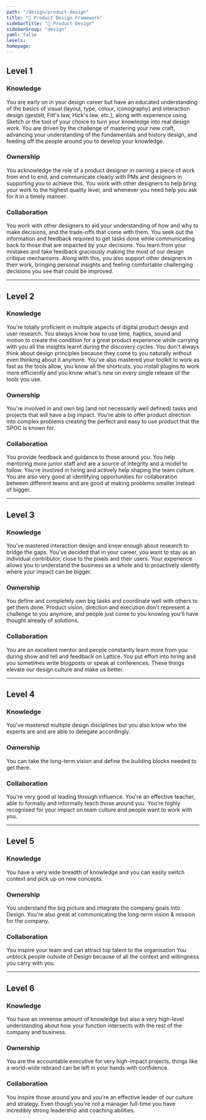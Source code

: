 ```yaml
---
path: "/design/product-design"
title: "🎯 Product Design Framework"
sidebarTitle: "🎯 Product Design"
sidebarGroup: "design"
yaml: false
levels:
homepage:
---
```

## Level 1



### Knowledge

You are early on in your design career but have an educated understanding of the basics of visual (layout, type, colour, iconography) and interaction design (gestalt, Fitt's law, Hick's law, etc.), along with experience using Sketch or the tool of your choice to turn your knowledge into real design work. You are driven by the challenge of mastering your new craft, advancing your understanding of the fundamentals and history design, and feeding off the people around you to develop your knowledge.

### Ownership

You acknowledge the role of a product designer in owning a piece of work from end to end, and communicate clearly with PMs and designers in supporting you to achieve this. You work with other designers to help bring your work to the highest quality level, and whenever you need help you ask for it in a timely manner.

### Collaboration

You work with other designers to aid your understanding of how and why to make decisions, and the trade-offs that come with them. You seek out the information and feedback required to get tasks done while communicating back to those that are impacted by your decisions. You learn from your mistakes and take feedback graciously making the most of our design critique mechanisms. Along with this, you also support other designers in their work, bringing personal insights and feeling comfortable challenging decisions you see that could be improved.

---

## Level 2



### Knowledge

You're totally proficient in multiple aspects of digital product design and user research. You always know how to use time, haptics, sound and motion to create the condition for a great product experience while carrying with you all the insights learnt during the discovery cycles. You don't always think about design principles because they come to you naturally without even thinking about it anymore. You've also mastered your toolkit to work as fast as the tools allow, you know all the shortcuts, you install plugins to work more efficiently and you know what's new on every single release of the tools you use.

### Ownership

You're involved in and own big (and not necessarily well defined) tasks and projects that will have a big impact. You're able to offer product direction into complex problems creating the perfect and easy to use product that the SPOC is known for.

### Collaboration

You provide feedback and guidance to those around you. You help mentoring more junior staff and are a source of integrity and a model to follow. You're involved in hiring and actively help shaping the team culture. You are also very good at identifying opportunities for collaboration between different teams and are good at making problems smaller instead of bigger.

---

## Level 3



### Knowledge

You've mastered interaction design and know enough about research to bridge the gaps. You've decided that in your career, you want to stay as an individual contributor, close to the pixels and their users. Your experience allows you to understand the business as a whole and to proactively identify where your impact can be bigger.

### Ownership

You define and completely own big tasks and coordinate well with others to get them done. Product vision, direction and execution don't represent a challenge to you anymore, and people just come to you knowing you'll have thought already of solutions.

### Collaboration

You are an excellent mentor and people constantly learn more from you during show and tell and feedback on Lattice. You put effort into hiring and you sometimes write blogposts or speak at conferences. These things elevate our design culture and make us better.

---

## Level 4



### Knowledge

You've mastered multiple design disciplines but you also know who the experts are and are able to delegate accordingly.

### Ownership

You can take the long-term vision and define the building blocks needed to get there.

### Collaboration

You're very good at leading through influence. You're an effective teacher, able to formally and informally teach those around you. You’re highly recognised for your impact on team culture and people want to work with you.

---

## Level 5



### Knowledge

You have a very wide breadth of knowledge and you can easily switch context and pick up on new concepts.

### Ownership

You understand the big picture and integrate the company goals into Design. You're also great at communicating the long-term vision & mission for the company.

### Collaboration

You inspire your team and can attract top talent to the organisation You unblock people outside of Design because of all the context and willingness you carry with you.

---

## Level 6



### Knowledge

You have an immense amount of knowledge but also a very high-level understanding about how your function intersects with the rest of the company and business.

### Ownership

You are the accountable executive for very high-impact projects, things like a world-wide rebrand can be left in your hands with confidence.

### Collaboration

You inspire those around you and you're an effective leader of our culture and strategy. Even though you're not a manager full-time you have incredibly strong leadership and coaching abilities.